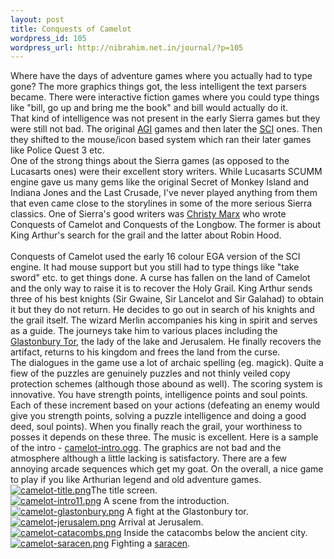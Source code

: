 ```yaml
--- 
layout: post
title: Conquests of Camelot
wordpress_id: 105
wordpress_url: http://nibrahim.net.in/journal/?p=105
---
```

Where have the days of adventure games where you actually had to type gone? The more graphics things got, the less intelligent the text parsers became. There were interactive fiction games where you could type things like "bill, go up and bring me the book" and bill would actually do it. <br />
That kind of intelligence was not present in the early Sierra games but they were still not bad. The original <a href="http://en.wikipedia.org/wiki/Adventure_Game_Interpreter">AGI</a> games and then later the <a href="http://en.wikipedia.org/wiki/Sierra%27s_Creative_Interpreter">SCI</a> ones. Then they shifted to the mouse/icon based system which ran their later games like Police Quest 3 etc.<br />
One of the strong things about the Sierra games (as opposed to the Lucasarts ones) were their excellent story writers. While Lucasarts SCUMM engine gave us many gems like the original Secret of Monkey Island and Indiana Jones and the Last Crusade, I've never played anything from them that even came close to the storylines in some of the more serious Sierra classics. One of Sierra's good writers was <a href="http://www.christymarx.com/">Christy Marx</a> who wrote Conquests of Camelot and Conquests of the Longbow. The former is about King Arthur's search for the grail and the latter about Robin Hood.<br /><br />
Conquests of Camelot used the early 16 colour EGA version of the SCI engine. It had mouse support but you still had to type things like "take sword" etc. to get things done. A curse has fallen on the land of Camelot and the only way to raise it is to recover the Holy Grail. King Arthur sends three of his best knights (Sir Gwaine, Sir Lancelot and Sir Galahad) to obtain it but they do not return. He decides to go out in search of his knights and the grail itself. The wizard Merlin accompanies his king in spirit and serves as a guide. The journeys take him to various places including the <a href="http://en.wikipedia.org/wiki/Glastonbury_Tor">Glastonbury Tor</a>, the lady of the lake and Jerusalem. He finally recovers the artifact, returns to his kingdom and frees the land from the curse.<br />
The dialogues in the game use a lot of archaic spelling (eg. magick). Quite a fiew of the puzzles are genuinely puzzles and not thinly veiled copy protection schemes (although those abound as well). The scoring system is innovative. You have strength points, intelligence points and soul points. Each of these increment based on your actions (defeating an enemy would give you strength points, solving a puzzle intelligence and doing a good deed, soul points). When you finally reach the grail, your worthiness to posses it depends on these three. The music is excellent. Here is a sample of the intro - <a id="p106" rel="attachment" href="http://nibrahim.net.in/journal/?attachment_id=106" title="camelot-intro.ogg">camelot-intro.ogg</a>. The graphics are not bad and the atmosphere although a little lacking is satisfactory. There are a few annoying arcade sequences which get my goat. On the overall, a nice game to play if you like Arthurian legend and old adventure games. <br />
<a class="imagelink" href="http://nibrahim.net.in/journal/wp-content/uploads/2007/10/camelot-title.png" title="camelot-title.png"><img id="image108" src="http://nibrahim.net.in/journal/wp-content/uploads/2007/10/camelot-title.thumbnail.png" alt="camelot-title.png" /></a>The title screen.<br />
<a class="imagelink" href="http://nibrahim.net.in/journal/wp-content/uploads/2007/10/camelot-intro11.png" title="camelot-intro11.png"><img id="image113" src="http://nibrahim.net.in/journal/wp-content/uploads/2007/10/camelot-intro11.thumbnail.png" alt="camelot-intro11.png" /></a> A scene from the introduction.<br />
<a class="imagelink" href="http://nibrahim.net.in/journal/wp-content/uploads/2007/10/camelot-glastonbury.png" title="camelot-glastonbury.png"><img id="image112" src="http://nibrahim.net.in/journal/wp-content/uploads/2007/10/camelot-glastonbury.thumbnail.png" alt="camelot-glastonbury.png" /></a> A fight at the Glastonbury tor.<br />
<a class="imagelink" href="http://nibrahim.net.in/journal/wp-content/uploads/2007/10/camelot-jerusalem.png" title="camelot-jerusalem.png"><img id="image110" src="http://nibrahim.net.in/journal/wp-content/uploads/2007/10/camelot-jerusalem.thumbnail.png" alt="camelot-jerusalem.png" /></a> Arrival at Jerusalem.<br />
<a class="imagelink" href="http://nibrahim.net.in/journal/wp-content/uploads/2007/10/camelot-catacombs.png" title="camelot-catacombs.png"><img id="image109" src="http://nibrahim.net.in/journal/wp-content/uploads/2007/10/camelot-catacombs.thumbnail.png" alt="camelot-catacombs.png" /></a> Inside the catacombs below the ancient city.<br />
<a class="imagelink" href="http://nibrahim.net.in/journal/wp-content/uploads/2007/10/camelot-saracen.png" title="camelot-saracen.png"><img id="image111" src="http://nibrahim.net.in/journal/wp-content/uploads/2007/10/camelot-saracen.thumbnail.png" alt="camelot-saracen.png" /></a> Fighting a <a href="http://en.wikipedia.org/wiki/Saracen">saracen</a>.
